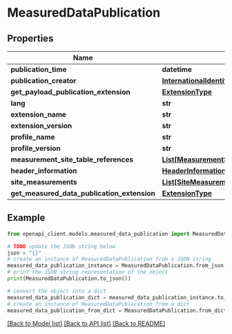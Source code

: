 # MeasuredDataPublication


## Properties

Name | Type | Description | Notes
------------ | ------------- | ------------- | -------------
**publication_time** | **datetime** |  | 
**publication_creator** | [**InternationalIdentifier**](InternationalIdentifier.md) |  | 
**get_payload_publication_extension** | [**ExtensionType**](ExtensionType.md) |  | [optional] 
**lang** | **str** |  | [optional] 
**extension_name** | **str** |  | [optional] 
**extension_version** | **str** |  | [optional] 
**profile_name** | **str** |  | [optional] 
**profile_version** | **str** |  | [optional] 
**measurement_site_table_references** | [**List[MeasurementSiteTableVersionedReference]**](MeasurementSiteTableVersionedReference.md) |  | 
**header_information** | [**HeaderInformation**](HeaderInformation.md) |  | 
**site_measurements** | [**List[SiteMeasurements]**](SiteMeasurements.md) |  | 
**get_measured_data_publication_extension** | [**ExtensionType**](ExtensionType.md) |  | [optional] 

## Example

```python
from openapi_client.models.measured_data_publication import MeasuredDataPublication

# TODO update the JSON string below
json = "{}"
# create an instance of MeasuredDataPublication from a JSON string
measured_data_publication_instance = MeasuredDataPublication.from_json(json)
# print the JSON string representation of the object
print(MeasuredDataPublication.to_json())

# convert the object into a dict
measured_data_publication_dict = measured_data_publication_instance.to_dict()
# create an instance of MeasuredDataPublication from a dict
measured_data_publication_from_dict = MeasuredDataPublication.from_dict(measured_data_publication_dict)
```
[[Back to Model list]](../README.md#documentation-for-models) [[Back to API list]](../README.md#documentation-for-api-endpoints) [[Back to README]](../README.md)


